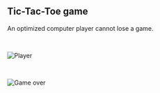 ## **Tic-Tac-Toe game**

An optimized computer player cannot lose a game.

&nbsp;

![Player](https://github.com/diaa3007/Tic-Tac-Toe/blob/main/img/Tic-Tac-Toe_player.png?raw=true)  

&nbsp;

![Game over](https://github.com/diaa3007/Tic-Tac-Toe/blob/main/img/Tic-Tac-Toe_game-over.png?raw=true)  



